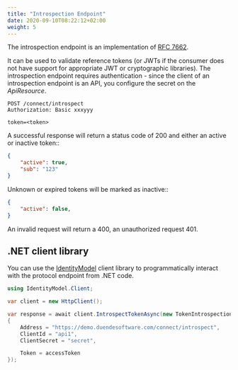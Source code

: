 ```yaml
---
title: "Introspection Endpoint"
date: 2020-09-10T08:22:12+02:00
weight: 5
---
```


The introspection endpoint is an implementation of [RFC 7662](https://tools.ietf.org/html/rfc7662).

It can be used to validate reference tokens (or JWTs if the consumer does not have support for appropriate JWT or cryptographic libraries).
The introspection endpoint requires authentication - since the client of an introspection endpoint is an API, you configure the secret on the *ApiResource*.

```text
POST /connect/introspect
Authorization: Basic xxxyyy

token=<token>
```

A successful response will return a status code of 200 and either an active or inactive token::

```json
{
    "active": true,
    "sub": "123"
}
```

Unknown or expired tokens will be marked as inactive::

```json
{
    "active": false,
}
```

An invalid request will return a 400, an unauthorized request 401.

## .NET client library
You can use the [IdentityModel](https://identitymodel.readthedocs.io) client library to programmatically interact with the protocol endpoint from .NET code. 

```cs
using IdentityModel.Client;

var client = new HttpClient();

var response = await client.IntrospectTokenAsync(new TokenIntrospectionRequest
{
    Address = "https://demo.duendesoftware.com/connect/introspect",
    ClientId = "api1",
    ClientSecret = "secret",

    Token = accessToken
});
```